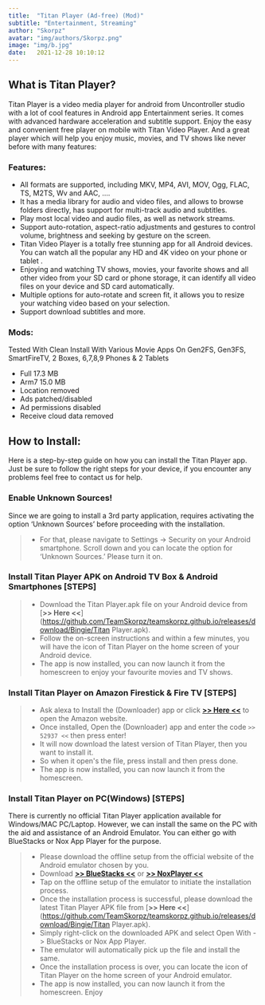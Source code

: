 ```yaml
---
title:  "Titan Player (Ad-free) (Mod)"
subtitle: "Entertainment, Streaming"
author: "Skorpz"
avatar: "img/authors/Skorpz.png"
image: "img/b.jpg"
date:   2021-12-28 10:10:12
---
```


## What is Titan Player?

Titan Player is a video media player for android from Uncontroller studio with a lot of cool features in Android app Entertainment series.
It comes with advanced hardware acceleration and subtitle support. Enjoy the easy and convenient free player on mobile with Titan Video Player.
And a great player which will help you enjoy music, movies, and TV shows like never before with many features:

### Features:
- All formats are supported, including MKV, MP4, AVI, MOV, Ogg, FLAC, TS, M2TS, Wv and AAC, ….
- It has a media library for audio and video files, and allows to browse folders directly, has support for multi-track audio and subtitles.
- Play most local video and audio files, as well as network streams.
- Support auto-rotation, aspect-ratio adjustments and gestures to control volume, brightness and seeking by gesture on the screen.
- Titan Video Player is a totally free stunning app for all Android devices. You can watch all the popular any HD and 4K video on your phone or tablet .
- Enjoying and watching TV shows, movies, your favorite shows and all other video from your SD card or phone storage, it can identify all video files on your device and SD card automatically.
- Multiple options for auto-rotate and screen fit, it allows you to resize your watching video based on your selection.
- Support download subtitles and more.

### Mods:

Tested With Clean Install With Various Movie Apps On Gen2FS, Gen3FS, SmartFireTV, 2 Boxes, 6,7,8,9 Phones & 2 Tablets
- Full 17.3 MB
- Arm7 15.0 MB
- Location removed
- Ads patched/disabled
- Ad permissions disabled
- Receive cloud data removed

## How to Install:
Here is a step-by-step guide on how you can install the Titan Player app.
Just be sure to follow the right steps for your device, if you encounter any problems feel free to contact us for help.

### Enable Unknown Sources!
Since we are going to install a 3rd party application, requires activating the option ‘Unknown Sources’ before proceeding with the installation.
> - For that, please navigate to Settings -> Security on your Android smartphone. Scroll down and you can locate the option for ‘Unknown Sources.’ Please turn it on.

### Install Titan Player APK on Android TV Box & Android Smartphones [STEPS]
> - Download the Titan Player.apk file on your Android device from [**>> Here <<**](https://github.com/TeamSkorpz/teamskorpz.github.io/releases/download/Bingie/Titan Player.apk).
> - Follow the on-screen instructions and within a few minutes, you will have the icon of Titan Player on the home screen of your Android device.
> - The app is now installed, you can now launch it from the homescreen to enjoy your favourite movies and TV shows.

### Install Titan Player on Amazon Firestick & Fire TV [STEPS]
> - Ask alexa to Install the (Downloader) app or click [**>> Here <<**](https://amzn.to/3oIIJhM) to open the Amazon website.
> - Once installed, Open the (Downloader) app and enter the code `>> 52937 <<` then press enter!
> - It will now download the latest version of Titan Player, then you want to install it.
> - So when it open's the file, press install and then press done.
> - The app is now installed, you can now launch it from the homescreen.

### Install Titan Player on PC(Windows) [STEPS]
There is currently no official Titan Player application available for Windows/MAC PC/Laptop. However, we can install the same on the PC with the aid and assistance of an Android Emulator.
You can either go with BlueStacks or Nox App Player for the purpose.

> - Please download the offline setup from the official website of the Android emulator chosen by you.
> - Download [**>> BlueStacks <<**](https://www.bluestacks.com/) or [**>> NoxPlayer <<**](https://www.bignox.com/)
> - Tap on the offline setup of the emulator to initiate the installation process.
> - Once the installation process is successful, please download the latest Titan Player APK file from [**>> Here <<**](https://github.com/TeamSkorpz/teamskorpz.github.io/releases/download/Bingie/Titan Player.apk).
> - Simply right-click on the downloaded APK and select Open With -> BlueStacks or Nox App Player.
> - The emulator will automatically pick up the file and install the same.
> - Once the installation process is over, you can locate the icon of Titan Player on the home screen of your Android emulator.
> - The app is now installed, you can now launch it from the homescreen. Enjoy